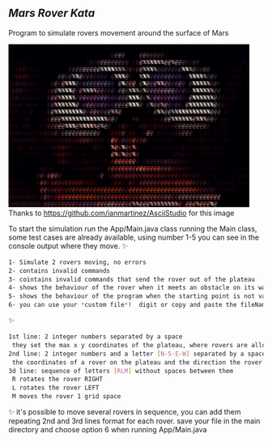 ## _Mars Rover Kata_
Program to simulate rovers movement around the surface of Mars

![](assets/walle.gif) Thanks to https://github.com/ianmartinez/AsciiStudio for this image 


To start the simulation run the App/Main.java class running the Main class, some test cases are already available,
using number 1-5  you can see in the console output where they move.
✨
```sh
1- Simulate 2 rovers moving, no errors
2- contains invalid commands
3- cointains invalid commands that send the rover out of the plateau
4- shows the behaviour of the rover when it meets an obstacle on its way
5- shows the behaviour of the program when the starting point is not valid
6- you can use your *custom file*!  digit or copy and paste the fileName.txt having the following format:
```
✨
```sh
1st line: 2 integer numbers separated by a space
 they set the max x y coordinates of the plateau, where rovers are allowed to move
2nd line: 2 integer numbers and a letter [N-S-E-W] separated by a space
 the coordinates of a rover on the plateau and the direction the rover is facing
3d line: sequence of letters [RLM] without spaces between them 
 R rotates the rover RIGHT 
 L rotates the rover LEFT
 M moves the rover 1 grid space 
```
✨
it's possible to move several rovers in sequence, you can add them repeating 2nd and 3rd lines format for each rover.
save your file in the main directory and choose option 6 when running App/Main.java


